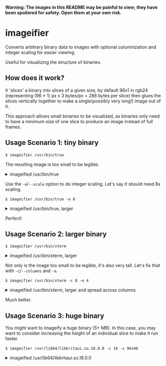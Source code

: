 __**Warning**: The images in this README may be painful to view; they have been spoilered for safety. Open them at your own risk.__

# imageifier

Converts arbitrary binary data to images with optional
columnization and integer scaling for easier viewing.

Useful for visualizing the structure of binaries.

## How does it work?

It 'slices' a binary into slices of a given size, by default 96x1 in rgb24
(representing (96 × 1) px x 3 bytes/px = 288 bytes per slice) then glues the
slices vertically together to make a single(possibly very long!) image
out of it.

This approach allows small binaries to be visualized, as binaries only need
to have a minimum size of one slice to produce an image instead of full frames.

## Usage Scenario 1: tiny binary


```console
$ imageifier /usr/bin/true
```

The resulting image is too small to be legible.

<details>
  <summary>imageified /usr/bin/true</summary>

![](assets/true-rgb24-96x1-1-0-none-1.png)

</details>


Use the `-e`/`--scale` option to do integer scaling. Let's say it should need 8x scaling.

```console
$ imageifier /usr/bin/true -e 8
```

<details>
  <summary>imageified /usr/bin/true, larger</summary>

![](assets/true-rgb24-96x1-1-0-none-8.png)

</details>

Perfect!

## Usage Scenario 2: larger binary

```console
$ imageifier /usr/bin/xterm
```

<details>
  <summary>imageified /usr/bin/xterm, larger</summary>

![](assets/xterm-rgb24-96x1-1-0-none-1.png)

</details>


Not only is the image too small to be legible, it's also very tall.
Let's fix that with `-c`/`--columns` and `-e`.

```
$ imageifier /usr/bin/xterm -c 8 -e 4
```

<details>
  <summary>imageified /usr/bin/xterm, larger and spread across columns</summary>

![](assets/xterm-rgb24-96x1-6-0-none-4.png)

</details>

Much better.

## Usage Scenario 3: huge binary

You might want to imageify a huge binary (5+ MB). In this case, you may want
to consider increasing the height of an individual slice to make it run faster.

```
$ imageifier /usr/lib64/libkritaui.so.18.0.0 -c 16 -s 96x96
```

<details>
  <summary>imageified /usr/lib64/libkritaui.so.18.0.0</summary>

![](assets/libkritaui.so.18.0-rgb24-96x96-24-0-none-1.png)

</details>

